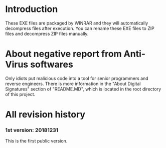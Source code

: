 # Introduction
These EXE files are packaged by WINRAR and they will automatically decompress files after execution. You can rename these EXE files to ZIP files and decompress ZIP files manually.
# About negative report from Anti-Virus softwares
Only idiots put malicious code into a tool for senior programmers and reverse engineers. There is more information in the "About Digital Signatures" section of "README.MD", which is located in the root directory of this project.
# All revision history
### 1st version: 20181231
This is the first public version.
